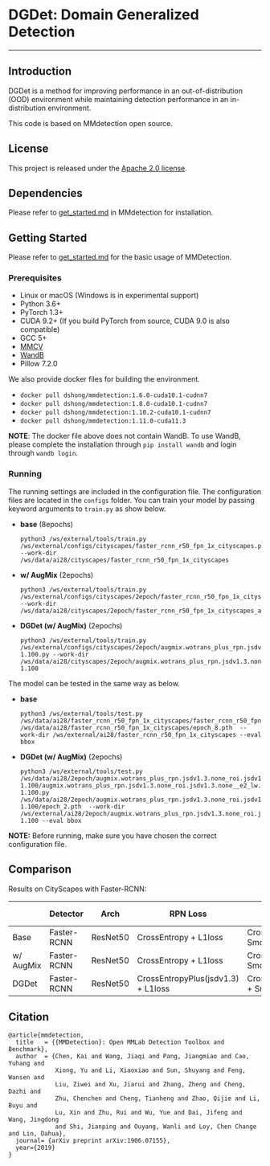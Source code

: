 # DGDet: Domain Generalized Detection

---

## Introduction

DGDet is a method for improving performance in an out-of-distribution (OOD) environment while maintaining detection performance in an in-distribution environment.

This code is based on MMdetection open source.

## License

This project is released under the [Apache 2.0 license](LICENSE).

## Dependencies

Please refer to [get_started.md](docs/en/get_started.md) in MMdetection for installation.

## Getting Started

Please refer to [get_started.md](docs/en/get_started.md) for the basic usage of MMDetection.

### Prerequisites

- Linux or macOS (Windows is in experimental support)
- Python 3.6+
- PyTorch 1.3+
- CUDA 9.2+ (If you build PyTorch from source, CUDA 9.0 is also compatible)
- GCC 5+
- [MMCV](https://mmcv.readthedocs.io/en/latest/#installation)
- [WandB](https://wandb.ai/)
- Pillow 7.2.0

We also provide docker files for building the environment.

- `docker pull dshong/mmdetection:1.6.0-cuda10.1-cudnn7`
- `docker pull dshong/mmdetection:1.8.0-cuda10.1-cudnn7`
- `docker pull dshong/mmdetection:1.10.2-cuda10.1-cudnn7`
- `docker pull dshong/mmdetection:1.11.0-cuda11.3`

**NOTE**: The docker file above does not contain WandB. 
To use WandB, please complete the installation through `pip install wandb` and login through `wandb login`.

### Running

The running settings are included in the configuration file. 
The configuration files are located in the `configs` folder.
You can train your model by passing keyword arguments to `train.py` as show below.

* **base** (8epochs)
  ```shell
  python3 /ws/external/tools/train.py /ws/external/configs/cityscapes/faster_rcnn_r50_fpn_1x_cityscapes.py --work-dir /ws/data/ai28/cityscapes/faster_rcnn_r50_fpn_1x_cityscapes
  ```

* **w/ AugMix** (2epochs)
  ```shell
  python3 /ws/external/tools/train.py /ws/external/configs/cityscapes/2epoch/faster_rcnn_r50_fpn_1x_cityscapes_augmix.py --work-dir /ws/data/ai28/cityscapes/2epoch/faster_rcnn_r50_fpn_1x_cityscapes_augmix
  ```

* **DGDet (w/ AugMix)** (2epochs)
  ```shell
  python3 /ws/external/tools/train.py /ws/external/configs/cityscapes/2epoch/augmix.wotrans_plus_rpn.jsdv1.3.none_roi.jsdv1.3.none__e2_lw.1e-1.100.py --work-dir /ws/data/ai28/cityscapes/2epoch/augmix.wotrans_plus_rpn.jsdv1.3.none_roi.jsdv1.3.none__e2_lw.1e-1.100
  ```

The model can be tested in the same way as below.

* **base**
  ```shell
  python3 /ws/external/tools/test.py /ws/data/ai28/faster_rcnn_r50_fpn_1x_cityscapes/faster_rcnn_r50_fpn_1x_cityscapes.py /ws/data/ai28/faster_rcnn_r50_fpn_1x_cityscapes/epoch_8.pth  --work-dir /ws/external/ai28/faster_rcnn_r50_fpn_1x_cityscapes --eval bbox
  ```
  
* **DGDet (w/ AugMix)** (2epochs)
  ```shell
  python3 /ws/external/tools/test.py /ws/data/ai28/2epoch/augmix.wotrans_plus_rpn.jsdv1.3.none_roi.jsdv1.3.none__e2_lw.1e-1.100/augmix.wotrans_plus_rpn.jsdv1.3.none_roi.jsdv1.3.none__e2_lw.1e-1.100.py /ws/data/ai28/2epoch/augmix.wotrans_plus_rpn.jsdv1.3.none_roi.jsdv1.3.none__e2_lw.1e-1.100/epoch_2.pth  --work-dir /ws/external/ai28/2epoch/augmix.wotrans_plus_rpn.jsdv1.3.none_roi.jsdv1.3.none__e2_lw.1e-1.100 --eval bbox
  ```

**NOTE:** Before running, make sure you have chosen the correct configuration file.

## Comparison

Results on CityScapes with Faster-RCNN:

|           | Detector    | Arch     | RPN Loss                           | RoI Loss                                 | Clean mAP(%) | Corruption mPC(%) |
|-----------|-------------|----------|------------------------------------|------------------------------------------|--------------|-------------------|
| Base      | Faster-RCNN | ResNet50 | CrossEntropy + L1loss              | CrossEntropy + SmoothL1loss              | 40.6         | 11.0              |
| w/ AugMix | Faster-RCNN | ResNet50 | CrossEntropy + L1loss              | CrossEntropy + SmoothL1loss              | 42.8         | 16.0              |
| DGDet     | Faster-RCNN | ResNet50 | CrossEntropyPlus(jsdv1.3) + L1loss | CrossEntropyPlus(jsdv1.3) + SmoothL1loss | 40.2         | 20.9              |

## Citation

```
@article{mmdetection,
  title   = {{MMDetection}: Open MMLab Detection Toolbox and Benchmark},
  author  = {Chen, Kai and Wang, Jiaqi and Pang, Jiangmiao and Cao, Yuhang and
             Xiong, Yu and Li, Xiaoxiao and Sun, Shuyang and Feng, Wansen and
             Liu, Ziwei and Xu, Jiarui and Zhang, Zheng and Cheng, Dazhi and
             Zhu, Chenchen and Cheng, Tianheng and Zhao, Qijie and Li, Buyu and
             Lu, Xin and Zhu, Rui and Wu, Yue and Dai, Jifeng and Wang, Jingdong
             and Shi, Jianping and Ouyang, Wanli and Loy, Chen Change and Lin, Dahua},
  journal= {arXiv preprint arXiv:1906.07155},
  year={2019}
}
```
